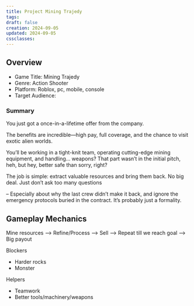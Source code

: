 ```yaml
---
title: Project Mining Trajedy
tags: 
draft: false
creation: 2024-09-05
updated: 2024-09-05
cssclasses:
---
```

## Overview
- Game Title: Mining Trajedy
- Genre: Action Shooter
- Platform: Roblox, pc, mobile, console
- Target Audience: 

### Summary
You just got a once-in-a-lifetime offer from the company.

The benefits are incredible—high pay, full coverage, and the chance to visit exotic alien worlds. 

You’ll be working in a tight-knit team, operating cutting-edge mining equipment, and handling… weapons? That part wasn’t in the initial pitch, heh, but hey, better safe than sorry, right? 

The job is simple: extract valuable resources and bring them back. No big deal. Just don’t ask too many questions

– Especially about why the last crew didn’t make it back, and ignore the emergency protocols buried in the contract. It’s probably just a formality.

##  Gameplay  Mechanics

Mine resources –> Refine/Process –> Sell —> Repeat till we reach goal –> Big payout

Blockers
- Harder rocks
- Monster

Helpers
- Teamwork
- Better tools/machinery/weapons
